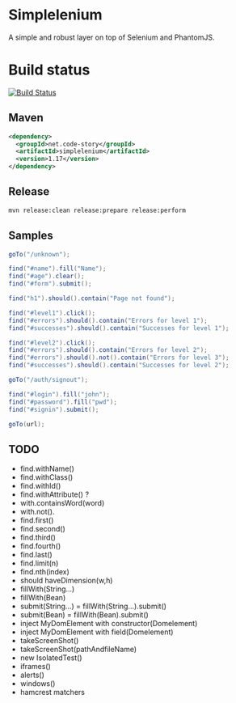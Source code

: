 # Simplelenium

A simple and robust layer on top of Selenium and PhantomJS.

# Build status

[![Build Status](https://api.travis-ci.org/dgageot/simplelenium.png)](https://travis-ci.org/dgageot/simplelenium)

## Maven

```xml
<dependency>
  <groupId>net.code-story</groupId>
  <artifactId>simplelenium</artifactId>
  <version>1.17</version>
</dependency>
```

## Release

```bash
mvn release:clean release:prepare release:perform
```

## Samples

```java
goTo("/unknown");

find("#name").fill("Name");
find("#age").clear();
find("#form").submit();

find("h1").should().contain("Page not found");
```

```java
find("#level1").click();
find("#errors").should().contain("Errors for level 1");
find("#successes").should().contain("Successes for level 1");

find("#level2").click();
find("#errors").should().contain("Errors for level 2");
find("#errors").should().not().contain("Errors for level 3");
find("#successes").should().contain("Successes for level 2");
```

```java
goTo("/auth/signout");

find("#login").fill("john");
find("#password").fill("pwd");
find("#signin").submit();

goTo(url);
```

## TODO

+ find.withName()
+ find.withClass()
+ find.withId()
+ find.withAttribute() ?
+ with.containsWord(word)
+ with.not().
+ find.first()
+ find.second()
+ find.third()
+ find.fourth()
+ find.last()
+ find.limit(n)
+ find.nth(index)
+ should haveDimension(w,h)
+ fillWith(String...)
+ fillWith(Bean)
+ submit(String...) = fillWith(String...).submit()
+ submit(Bean) = fillWith(Bean).submit()
+ inject MyDomElement with constructor(Domelement)
+ inject MyDomElement with field(Domelement)
+ takeScreenShot()
+ takeScreenShot(pathAndfileName)
+ new IsolatedTest()
+ iframes()
+ alerts()
+ windows()
+ hamcrest matchers
